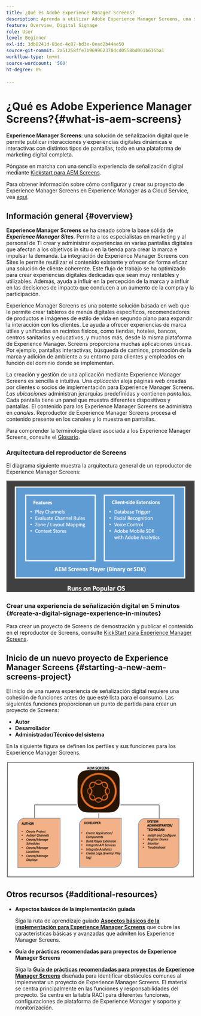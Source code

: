 ```yaml
---
title: ¿Qué es Adobe Experience Manager Screens?
description: Aprenda a utilizar Adobe Experience Manager Screens, una solución de señalización digital que le permite publicar interacciones y experiencias digitales dinámicas e interactivas que impliquen distintos tipos de pantallas, todo en una plataforma de marketing digital completa.
feature: Overview, Digital Signage
role: User
level: Beginner
exl-id: 3db8241d-03ed-4c87-bd3e-0ead2b44ae50
source-git-commit: 2a51258ffe7b969962378dcd0558bd001b616ba1
workflow-type: tm+mt
source-wordcount: '560'
ht-degree: 0%

---
```


# ¿Qué es Adobe Experience Manager Screens?{#what-is-aem-screens}

**Experience Manager Screens**: una solución de señalización digital que le permite publicar interacciones y experiencias digitales dinámicas e interactivas con distintos tipos de pantallas, todo en una plataforma de marketing digital completa.

Póngase en marcha con una sencilla experiencia de señalización digital mediante [Kickstart para AEM Screens](kickstart-for-aem-screens.md).

Para obtener información sobre cómo configurar y crear su proyecto de Experience Manager Screens en Experience Manager as a Cloud Service, vea [aquí](https://experienceleague.adobe.com/es/docs/experience-manager-screens/using/about-guide).

## Información general {#overview}

**Experience Manager Screens** se ha creado sobre la base sólida de ***Experience Manager Sites***. Permite a los especialistas en marketing y al personal de TI crear y administrar experiencias en varias pantallas digitales que afectan a los objetivos in situ o en la tienda para crear la marca e impulsar la demanda. La integración de Experience Manager Screens con Sites le permite reutilizar el contenido existente y ofrecer de forma eficaz una solución de cliente coherente. Este flujo de trabajo se ha optimizado para crear experiencias digitales dedicadas que sean muy rentables y utilizables. Además, ayuda a influir en la percepción de la marca y a influir en las decisiones de impacto que conducen a un aumento de la compra y la participación.

Experience Manager Screens es una potente solución basada en web que le permite crear tableros de menús digitales específicos, recomendadores de productos e imágenes de estilo de vida en segundo plano para expandir la interacción con los clientes. Le ayuda a ofrecer experiencias de marca útiles y unificadas en recintos físicos, como tiendas, hoteles, bancos, centros sanitarios y educativos, y muchos más, desde la misma plataforma de Experience Manager. Screens proporciona muchas aplicaciones únicas. Por ejemplo, pantallas interactivas, búsqueda de caminos, promoción de la marca y adición de ambiente a su entorno para clientes y empleados en función del dominio donde se implementan.

La creación y gestión de una aplicación mediante Experience Manager Screens es sencilla e intuitiva. Una *aplicación* aloja páginas web creadas por clientes o socios de implementación para Experience Manager Screens. *Las ubicaciones* administran jerarquías predefinidas y contienen *pantallas*. Cada pantalla tiene un panel que muestra diferentes dispositivos y pantallas. El contenido para los Experience Manager Screens se administra en *canales*. Reproductor de Experience Manager Screens procesa el contenido presente en los canales y lo muestra en pantallas.

Para comprender la terminología clave asociada a los Experience Manager Screens, consulte el [Glosario](screens-glossary.md).

### Arquitectura del reproductor de Screens

El diagrama siguiente muestra la arquitectura general de un reproductor de Experience Manager Screens:

![chlimage_1-29](assets/chlimage_1-29.png)

### Crear una experiencia de señalización digital en 5 minutos {#create-a-digital-signage-experience-in-minutes}

Para crear un proyecto de Screens de demostración y publicar el contenido en el reproductor de Screens, consulte [KickStart para Experience Manager Screens](kickstart-for-aem-screens.md).

## Inicio de un nuevo proyecto de Experience Manager Screens {#starting-a-new-aem-screens-project}

El inicio de una nueva experiencia de señalización digital requiere una cohesión de funciones antes de que esté lista para el consumo. Las siguientes funciones proporcionan un punto de partida para crear un proyecto de Screens:

* **Autor**
* **Desarrollador**
* **Administrador/Técnico del sistema**

En la siguiente figura se definen los perfiles y sus funciones para los Experience Manager Screens.

![chlimage_1-30](assets/chlimage_1-30.png)


## Otros recursos {#additional-resources}

* **Aspectos básicos de la implementación guiada**

  Siga la ruta de aprendizaje guiado **[Aspectos básicos de la implementación para Experience Manager Screens](https://experienceleague.adobe.com/?launch=AEM-7a)** que cubre las características básicas y avanzadas que admiten los Experience Manager Screens.

* **Guía de prácticas recomendadas para proyectos de Experience Manager Screens**

  Siga la **[Guía de prácticas recomendadas para proyectos de Experience Manager Screens](/help/using/about-guide.md)** diseñada para identificar obstáculos comunes al implementar un proyecto de Experience Manager Screens. El material se centra principalmente en las funciones y responsabilidades del proyecto. Se centra en la tabla RACI para diferentes funciones, configuraciones de plataforma de Experience Manager y soporte y monitorización.

<!-- DEAD LINK * **New Adobe Customer Support Experience**

   Follow **[Customer One for Enterprise Help](https://docs.adobe.com/content/help/en/customer-one/using/home.htmlhome.html#)** to learn more about Admin Console Support tickets. -->
